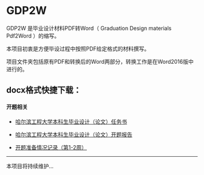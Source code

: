 GDP2W
===========================
GDP2W 是毕业设计材料PDF转Word（ Graduation Design materials Pdf2Word ）的缩写。

本项目初衷是方便毕设过程中按照PDF给定格式的材料撰写。

项目文件夹包括原有PDF和转换后的Word两部分，转换工作是在Word2016版中进行的。

## docx格式快捷下载：

#### 开题相关

* [哈尔滨工程大学本科生毕业设计（论文）任务书][任务书]

  [任务书]: https://github.com/xurongchen/GDP2W/blob/master/Word2016/%E5%93%88%E5%B0%94%E6%BB%A8%E5%B7%A5%E7%A8%8B%E5%A4%A7%E5%AD%A6%E6%9C%AC%E7%A7%91%E7%94%9F%E6%AF%95%E4%B8%9A%E8%AE%BE%E8%AE%A1%EF%BC%88%E8%AE%BA%E6%96%87%EF%BC%89%E4%BB%BB%E5%8A%A1%E4%B9%A6.docx?raw=true
  
* [哈尔滨工程大学本科生毕业设计（论文）开题报告][开题报告]

  [开题报告]: https://github.com/xurongchen/GDP2W/blob/master/Word2016/%E5%93%88%E5%B0%94%E6%BB%A8%E5%B7%A5%E7%A8%8B%E5%A4%A7%E5%AD%A6%E6%9C%AC%E7%A7%91%E7%94%9F%E6%AF%95%E4%B8%9A%E8%AE%BE%E8%AE%A1%EF%BC%88%E8%AE%BA%E6%96%87%EF%BC%89%E5%BC%80%E9%A2%98%E6%8A%A5%E5%91%8A.docx?raw=true

* [开题准备情况记录（第1-2周）][开题准备情况记录]

  [开题准备情况记录]: https://github.com/xurongchen/GDP2W/blob/master/Word2016/%E5%BC%80%E9%A2%98%E5%87%86%E5%A4%87%E6%83%85%E5%86%B5%E8%AE%B0%E5%BD%95%EF%BC%88%E7%AC%AC1-2%E5%91%A8%EF%BC%89.docx?raw=true

***

本项目将持续维护...
